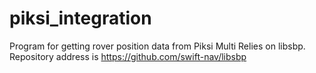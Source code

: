 # piksi_integration
Program for getting rover position data from Piksi Multi
Relies on libsbp. Repository address is https://github.com/swift-nav/libsbp
